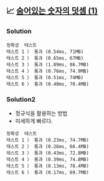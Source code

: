 ## 📈 [숨어있는 숫자의 덧셈 (1)](https://school.programmers.co.kr/learn/courses/30/lessons/120851)

### Solution

```text
정확성  테스트
테스트 1 〉	통과 (0.54ms, 71MB)
테스트 2 〉	통과 (0.65ms, 67MB)
테스트 3 〉	통과 (1.89ms, 86.7MB)
테스트 4 〉	통과 (0.76ms, 74.9MB)
테스트 5 〉	통과 (0.51ms, 74MB)
테스트 6 〉	통과 (0.40ms, 70.4MB)
```

### Solution2

- 정규식을 활용하는 방법
- 미세하게 빠르다.

```text
정확성  테스트
테스트 1 〉	통과 (0.23ms, 74.7MB)
테스트 2 〉	통과 (0.26ms, 66.4MB)
테스트 3 〉	통과 (0.43ms, 72.8MB)
테스트 4 〉	통과 (0.39ms, 74.8MB)
테스트 5 〉	통과 (0.13ms, 78.4MB)
테스트 6 〉	통과 (0.17ms, 69.7MB)
```